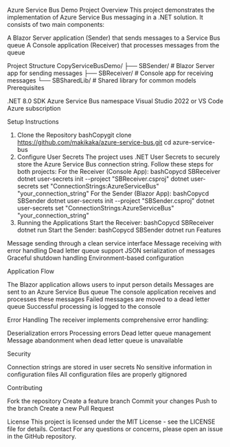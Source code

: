 Azure Service Bus Demo Project
Overview
This project demonstrates the implementation of Azure Service Bus messaging in a .NET solution. It consists of two main components:

A Blazor Server application (Sender) that sends messages to a Service Bus queue
A Console application (Receiver) that processes messages from the queue

Project Structure
CopyServiceBusDemo/
├── SBSender/             # Blazor Server app for sending messages
├── SBReceiver/           # Console app for receiving messages
└── SBSharedLib/         # Shared library for common models
Prerequisites

.NET 8.0 SDK
Azure Service Bus namespace
Visual Studio 2022 or VS Code
Azure subscription

Setup Instructions
1. Clone the Repository
bashCopygit clone https://github.com/makikaka/azure-service-bus.git
cd azure-service-bus
2. Configure User Secrets
The project uses .NET User Secrets to securely store the Azure Service Bus connection string. Follow these steps for both projects:
For the Receiver (Console App):
bashCopycd SBReceiver
dotnet user-secrets init --project "SBReceiver.csproj"
dotnet user-secrets set "ConnectionStrings:AzureServiceBus" "your_connection_string"
For the Sender (Blazor App):
bashCopycd SBSender
dotnet user-secrets init --project "SBSender.csproj"
dotnet user-secrets set "ConnectionStrings:AzureServiceBus" "your_connection_string"
3. Running the Applications
Start the Receiver:
bashCopycd SBReceiver
dotnet run
Start the Sender:
bashCopycd SBSender
dotnet run
Features

Message sending through a clean service interface
Message receiving with error handling
Dead letter queue support
JSON serialization of messages
Graceful shutdown handling
Environment-based configuration

Application Flow

The Blazor application allows users to input person details
Messages are sent to an Azure Service Bus queue
The console application receives and processes these messages
Failed messages are moved to a dead letter queue
Successful processing is logged to the console

Error Handling
The receiver implements comprehensive error handling:

Deserialization errors
Processing errors
Dead letter queue management
Message abandonment when dead letter queue is unavailable

Security

Connection strings are stored in user secrets
No sensitive information in configuration files
All configuration files are properly gitignored

Contributing

Fork the repository
Create a feature branch
Commit your changes
Push to the branch
Create a new Pull Request

License
This project is licensed under the MIT License - see the LICENSE file for details.
Contact
For any questions or concerns, please open an issue in the GitHub repository.
